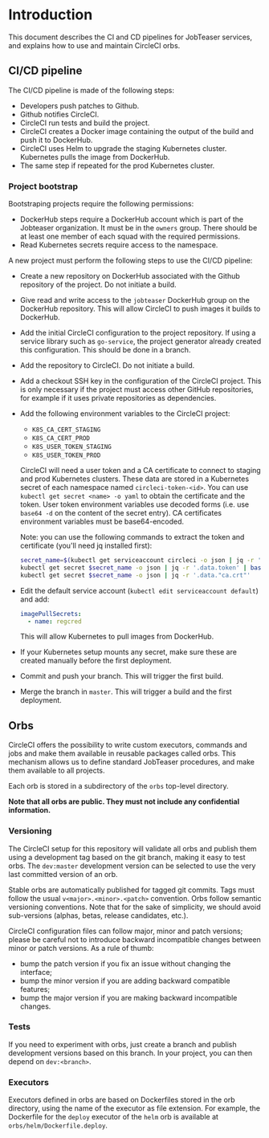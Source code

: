 # Introduction
This document describes the CI and CD pipelines for JobTeaser services, and
explains how to use and maintain CircleCI orbs.

## CI/CD pipeline

The CI/CD pipeline is made of the following steps:

- Developers push patches to Github.
- Github notifies CircleCI.
- CircleCI run tests and build the project.
- CircleCI creates a Docker image containing the output of the build and push
  it to DockerHub.
- CircleCI uses Helm to upgrade the staging Kubernetes cluster. Kubernetes
  pulls the image from DockerHub.
- The same step if repeated for the prod Kubernetes cluster.

### Project bootstrap

Bootstraping projects require the following permissions:

- DockerHub steps require a DockerHub account which is part of the Jobteaser
  organization. It must be in the `owners` group. There should be at least one
  member of each squad with the required permissions.
- Read Kubernetes secrets require access to the namespace.

A new project must perform the following steps to use the CI/CD pipeline:

- Create a new repository on DockerHub associated with the Github repository
  of the project. Do not initiate a build.
- Give read and write access to the `jobteaser` DockerHub group on the
  DockerHub repository. This will allow CircleCI to push images it builds to
  DockerHub.
- Add the initial CircleCI configuration to the project repository. If using a
  service library such as `go-service`, the project generator already created
  this configuration. This should be done in a branch.
- Add the repository to CircleCI. Do not initiate a build.
- Add a checkout SSH key in the configuration of the CircleCI project. This is
  only necessary if the project must access other GitHub repositories, for
  example if it uses private repositories as dependencies.
- Add the following environment variables to the CircleCI project:
  - `K8S_CA_CERT_STAGING`
  - `K8S_CA_CERT_PROD`
  - `K8S_USER_TOKEN_STAGING`
  - `K8S_USER_TOKEN_PROD`

  CircleCI will need a user token and a CA certificate to connect to staging
  and prod Kubernetes clusters. These data are stored in a Kubernetes secret
  of each namespace named `circleci-token-<id>`. You can use `kubectl get
  secret <name> -o yaml` to obtain the certificate and the token.  User token
  environment variables use decoded forms (i.e. use `base64 -d` on the content
  of the secret entry). CA certificates environment variables must be
  base64-encoded.

  Note: you can use the following commands to extract the token and certificate
  (you'll need jq installed first):
  ```sh
  secret_name=$(kubectl get serviceaccount circleci -o json | jq -r '.secrets[0].name')
  kubectl get secret $secret_name -o json | jq -r '.data.token' | base64 --decode
  kubectl get secret $secret_name -o json | jq -r '.data."ca.crt"'
  ```
- Edit the default service account (`kubectl edit serviceaccount default`) and
  add:
  ```yaml
  imagePullSecrets:
    - name: regcred
  ```
  This will allow Kubernetes to pull images from DockerHub.
- If your Kubernetes setup mounts any secret, make sure these are created
  manually before the first deployment.
- Commit and push your branch. This will trigger the first build.
- Merge the branch in `master`. This will trigger a build and the first
  deployment.

## Orbs
CircleCI offers the possibility to write custom executors, commands and jobs
and make them available in reusable packages called orbs. This mechanism
allows us to define standard JobTeaser procedures, and make them available to
all projects.

Each orb is stored in a subdirectory of the `orbs` top-level directory.

**Note that all orbs are public. They must not include any confidential
information.**

### Versioning
The CircleCI setup for this repository will validate all orbs and publish them
using a development tag based on the git branch, making it easy to test
orbs. The `dev:master` development version can be selected to use the very
last committed version of an orb.

Stable orbs are automatically published for tagged git commits. Tags must
follow the usual `v<major>.<minor>.<patch>` convention. Orbs follow semantic
versioning conventions. Note that for the sake of simplicity, we should
avoid sub-versions (alphas, betas, release candidates, etc.).

CircleCI configuration files can follow major, minor and patch versions;
please be careful not to introduce backward incompatible changes between minor
or patch versions. As a rule of thumb:

- bump the patch version if you fix an issue without changing the interface;
- bump the minor version if you are adding backward compatible features;
- bump the major version if you are making backward incompatible changes.

### Tests
If you need to experiment with orbs, just create a branch and publish
development versions based on this branch. In your project, you can then
depend on `dev:<branch>`.

### Executors
Executors defined in orbs are based on Dockerfiles stored in the orb
directory, using the name of the executor as file extension. For example, the
Dockerfile for the `deploy` executor of the `helm` orb is available at
`orbs/helm/Dockerfile.deploy`.
